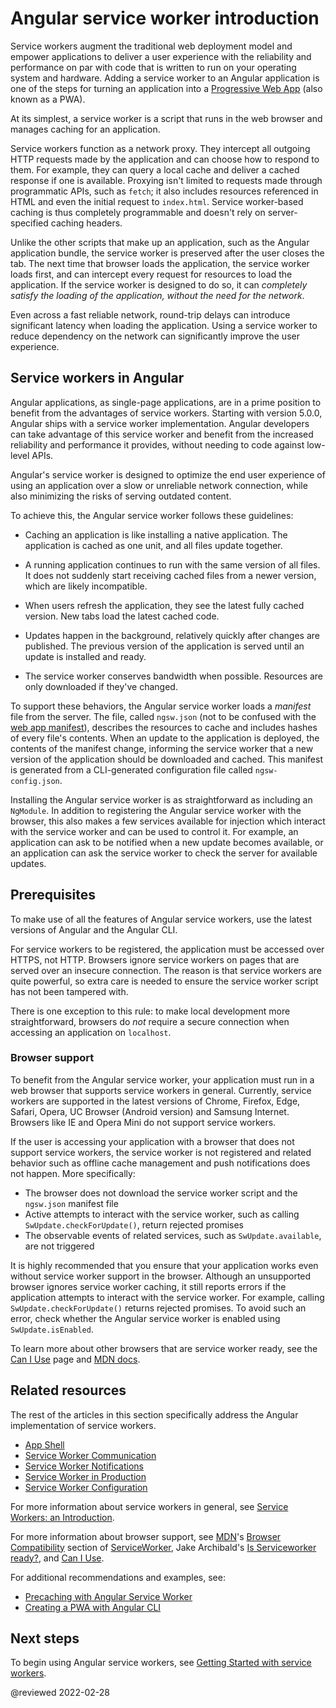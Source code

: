 # Angular service worker introduction

Service workers augment the traditional web deployment model and empower applications to deliver a user experience with the reliability and performance on par with code that is written to run on your operating system and hardware.
Adding a service worker to an Angular application is one of the steps for turning an application into a [Progressive Web App](https://web.dev/progressive-web-apps/) \(also known as a PWA\).

At its simplest, a service worker is a script that runs in the web browser and manages caching for an application.

Service workers function as a network proxy.
They intercept all outgoing HTTP requests made by the application and can choose how to respond to them.
For example, they can query a local cache and deliver a cached response if one is available.
Proxying isn't limited to requests made through programmatic APIs, such as `fetch`; it also includes resources referenced in HTML and even the initial request to `index.html`.
Service worker-based caching is thus completely programmable and doesn't rely on server-specified caching headers.

Unlike the other scripts that make up an application, such as the Angular application bundle, the service worker is preserved after the user closes the tab.
The next time that browser loads the application, the service worker loads first, and can intercept every request for resources to load the application.
If the service worker is designed to do so, it can *completely satisfy the loading of the application, without the need for the network*.

Even across a fast reliable network, round-trip delays can introduce significant latency when loading the application.
Using a service worker to reduce dependency on the network can significantly improve the user experience.

## Service workers in Angular

Angular applications, as single-page applications, are in a prime position to benefit from the advantages of service workers.
Starting with version 5.0.0, Angular ships with a service worker implementation.
Angular developers can take advantage of this service worker and benefit from the increased reliability and performance it provides, without needing to code against low-level APIs.

Angular's service worker is designed to optimize the end user experience of using an application over a slow or unreliable network connection, while also minimizing the risks of serving outdated content.

To achieve this, the Angular service worker follows these guidelines:

*   Caching an application is like installing a native application.
    The application is cached as one unit, and all files update together.

*   A running application continues to run with the same version of all files.
    It does not suddenly start receiving cached files from a newer version, which are likely incompatible.

*   When users refresh the application, they see the latest fully cached version.
    New tabs load the latest cached code.

*   Updates happen in the background, relatively quickly after changes are published.
    The previous version of the application is served until an update is installed and ready.

*   The service worker conserves bandwidth when possible.
    Resources are only downloaded if they've changed.

To support these behaviors, the Angular service worker loads a *manifest* file from the server.
The file, called `ngsw.json` \(not to be confused with the [web app manifest](https://developer.mozilla.org/docs/Web/Manifest)\), describes the resources to cache and includes hashes of every file's contents.
When an update to the application is deployed, the contents of the manifest change, informing the service worker that a new version of the application should be downloaded and cached.
This manifest is generated from a CLI-generated configuration file called `ngsw-config.json`.

Installing the Angular service worker is as straightforward as including an `NgModule`.
In addition to registering the Angular service worker with the browser, this also makes a few services available for injection which interact with the service worker and can be used to control it.
For example, an application can ask to be notified when a new update becomes available, or an application can ask the service worker to check the server for available updates.

## Prerequisites

To make use of all the features of Angular service workers, use the latest versions of Angular and the Angular CLI.

For service workers to be registered, the application must be accessed over HTTPS, not HTTP.
Browsers ignore service workers on pages that are served over an insecure connection.
The reason is that service workers are quite powerful, so extra care is needed to ensure the service worker script has not been tampered with.

There is one exception to this rule: to make local development more straightforward, browsers do *not* require a secure connection when accessing an application on `localhost`.

### Browser support

To benefit from the Angular service worker, your application must run in a web browser that supports service workers in general.
Currently, service workers are supported in the latest versions of Chrome, Firefox, Edge, Safari, Opera, UC Browser \(Android version\) and Samsung Internet.
Browsers like IE and Opera Mini do not support service workers.

If the user is accessing your application with a browser that does not support service workers, the service worker is not registered and related behavior such as offline cache management and push notifications does not happen.
More specifically:

*   The browser does not download the service worker script and the `ngsw.json` manifest file
*   Active attempts to interact with the service worker, such as calling `SwUpdate.checkForUpdate()`, return rejected promises
*   The observable events of related services, such as `SwUpdate.available`, are not triggered

It is highly recommended that you ensure that your application works even without service worker support in the browser.
Although an unsupported browser ignores service worker caching, it still reports errors if the application attempts to interact with the service worker.
For example, calling `SwUpdate.checkForUpdate()` returns rejected promises.
To avoid such an error, check whether the Angular service worker is enabled using `SwUpdate.isEnabled`.

To learn more about other browsers that are service worker ready, see the [Can I Use](https://caniuse.com/#feat=serviceworkers) page and [MDN docs](https://developer.mozilla.org/docs/Web/API/Service_Worker_API).

## Related resources

The rest of the articles in this section specifically address the Angular implementation of service workers.

*   [App Shell](guide/app-shell)
*   [Service Worker Communication](guide/service-worker-communications)
*   [Service Worker Notifications](guide/service-worker-notifications)
*   [Service Worker in Production](guide/service-worker-devops)
*   [Service Worker Configuration](guide/service-worker-config)

For more information about service workers in general, see [Service Workers: an Introduction](https://developers.google.com/web/fundamentals/primers/service-workers).

For more information about browser support, see [MDN](https://developer.mozilla.org/en-US/docs/Web/API/ServiceWorker)'s [Browser Compatibility](https://developer.mozilla.org/en-US/docs/Web/API/ServiceWorker#browser_compatibility) section of [ServiceWorker](https://developer.mozilla.org/en-US/docs/Web/API/ServiceWorker), Jake Archibald's [Is Serviceworker ready?](https://jakearchibald.github.io/isserviceworkerready), and [Can I Use](https://caniuse.com/serviceworkers).

For additional recommendations and examples, see:

*   [Precaching with Angular Service Worker](https://web.dev/precaching-with-the-angular-service-worker)
*   [Creating a PWA with Angular CLI](https://web.dev/creating-pwa-with-angular-cli)

## Next steps

To begin using Angular service workers, see [Getting Started with service workers](guide/service-worker-getting-started).

<!-- links -->

<!-- external links -->

<!-- end links -->

@reviewed 2022-02-28
